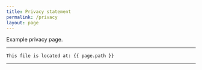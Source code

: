 ```yaml
---
title: Privacy statement
permalink: /privacy
layout: page
---
```


Example privacy page.

---
```
This file is located at: {{ page.path }}
```
---
